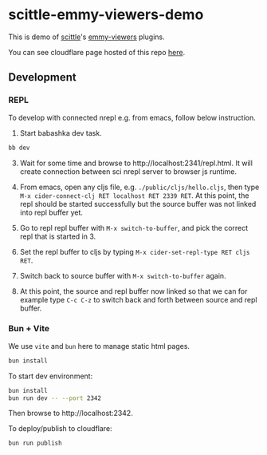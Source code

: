 # scittle-emmy-viewers-demo

This is demo of [scittle](https://github.com/babashka/scittle)'s
[emmy-viewers](https://github.com/mentat-collective/emmy-viewers) plugins.

You can see cloudflare page hosted of this repo
[here](https://ev-demo.datafy.id).

## Development

### REPL

To develop with connected nrepl e.g. from emacs, follow below instruction.

1. Start babashka dev task.

```bash
bb dev
```

3. Wait for some time and browse to http://localhost:2341/repl.html. It will create
   connection between sci nrepl server to browser js runtime.

4. From emacs, open any cljs file, e.g. `./public/cljs/hello.cljs`, then
   type `M-x cider-connect-clj RET localhost RET 2339 RET`. At this point, the repl
   should be started successfully but the source buffer was not linked into
   repl buffer yet.

5. Go to repl repl buffer with `M-x switch-to-buffer`, and pick the correct repl
   that is started in 3.

6. Set the repl buffer to cljs by typing `M-x cider-set-repl-type RET cljs RET`.

7. Switch back to source buffer with `M-x switch-to-buffer` again.

8. At this point, the source and repl buffer now linked so that we can for example
   type `C-c C-z` to switch back and forth between source and repl buffer.

### Bun + Vite

We use `vite` and `bun` here to manage static html pages.

```bash
bun install
```

To start dev environment:

```bash
bun install
bun run dev -- --port 2342
```

Then browse to http://localhost:2342.

To deploy/publish to cloudflare:

```bash
bun run publish
```

